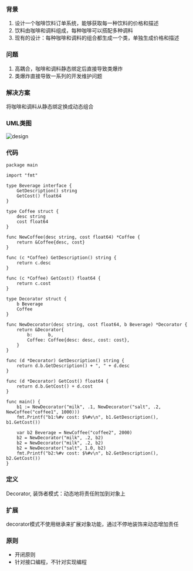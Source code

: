 ### 背景
1. 设计一个咖啡饮料订单系统，能够获取每一种饮料的价格和描述
2. 饮料由咖啡和调料组成，每种咖啡可以搭配多种调料
2. 现有的设计：每种咖啡和调料的组合都生成一个类，单独生成价格和描述

### 问题
1. 高耦合，咖啡和调料静态绑定后直接导致类爆炸
2. 类爆炸直接导致一系列的开发维护问题

### 解决方案
将咖啡和调料从静态绑定换成动态组合

### UML类图
![design](https://www.plantuml.com/plantuml/png/0/SoWkIImgAStDuShCAqajIajCJbLmIYrBBKfCJrMevb800lVK4fVKukIYp8AIpFmy3KsOe7D-SGcGLyl5bPoJM5oiu9oVbfQQQaYiBhWjDZLwUZ3Dg6OPKMAM4SmibzJa_AB4almYtyoSRAY9S0r9v5Y0OYA6DS69EINKjGPa8XUNGsfU2Z2Y0000 "design")


### 代码
```golang
package main

import "fmt"

type Beverage interface {
	GetDescription() string
	GetCost() float64
}

type Coffee struct {
	desc string
	cost float64
}

func NewCoffee(desc string, cost float64) *Coffee {
	return &Coffee{desc, cost}
}

func (c *Coffee) GetDescription() string {
	return c.desc
}

func (c *Coffee) GetCost() float64 {
	return c.cost
}

type Decorator struct {
	b Beverage
	Coffee
}

func NewDecorator(desc string, cost float64, b Beverage) *Decorator {
	return &Decorator{
		b:      b,
		Coffee: Coffee{desc: desc, cost: cost},
	}
}

func (d *Decorator) GetDescription() string {
	return d.b.GetDescription() + ", " + d.desc
}

func (d *Decorator) GetCost() float64 {
	return d.b.GetCost() + d.cost
}

func main() {
	b1 := NewDecorator("milk", .1, NewDecorator("salt", .2, NewCoffee("coffee1", 1000)))
	fmt.Printf("b1:%#v cost: $%#v\n", b1.GetDescription(), b1.GetCost())

	var b2 Beverage = NewCoffee("coffee2", 2000)
	b2 = NewDecorator("milk", .2, b2)
	b2 = NewDecorator("milk", .2, b2)
	b2 = NewDecorator("salt", 1.0, b2)
	fmt.Printf("b2:%#v cost: $%#v\n", b2.GetDescription(), b2.GetCost())
}
```

### 定义
Decorator, 装饰者模式：动态地将责任附加到对象上

### 扩展
decorator模式不使用继承来扩展对象功能，通过不停地装饰来动态增加责任

### 原则
- 开闭原则
- 针对接口编程，不针对实现编程